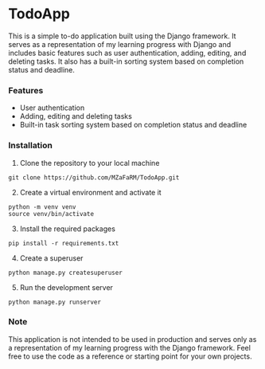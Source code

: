 # TodoApp

This is a simple to-do application built using the Django framework. It serves as a representation of my learning progress with Django and includes basic features such as user authentication, adding, editing, and deleting tasks. It also has a built-in sorting system based on completion status and deadline.

### Features
- User authentication
- Adding, editing and deleting tasks
- Built-in task sorting system based on completion status and deadline

### Installation
1. Clone the repository to your local machine

```
git clone https://github.com/MZaFaRM/TodoApp.git
```

2. Create a virtual environment and activate it

```
python -m venv venv
source venv/bin/activate
```

3. Install the required packages

```
pip install -r requirements.txt
```

4. Create a superuser

```
python manage.py createsuperuser
```

5. Run the development server

```
python manage.py runserver
```

### Note
This application is not intended to be used in production and serves only as a representation of my learning progress with the Django framework. Feel free to use the code as a reference or starting point for your own projects.
